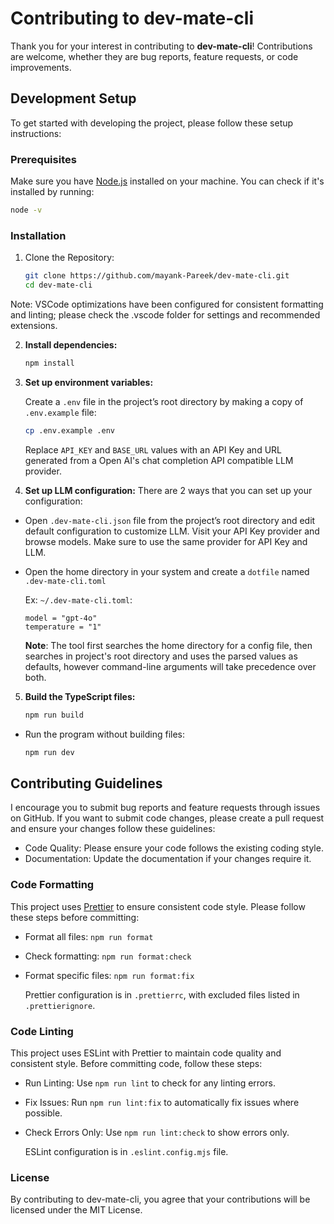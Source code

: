 # Contributing to dev-mate-cli

Thank you for your interest in contributing to **dev-mate-cli**! Contributions are welcome, whether they are bug reports, feature requests, or code improvements.

## Development Setup

To get started with developing the project, please follow these setup instructions:

### Prerequisites

Make sure you have [Node.js](https://nodejs.org/) installed on your machine. You can check if it's installed by running:

```bash
node -v
```

### Installation

1. Clone the Repository:

   ```bash
   git clone https://github.com/mayank-Pareek/dev-mate-cli.git
   cd dev-mate-cli
   ```

Note: VSCode optimizations have been configured for consistent formatting and linting; please check the .vscode folder for settings and recommended extensions.

2. **Install dependencies:**

   ```bash
   npm install
   ```

3. **Set up environment variables:**

   Create a `.env` file in the project’s root directory by making a copy of `.env.example` file:

   ```bash
   cp .env.example .env
   ```

   Replace `API_KEY` and `BASE_URL` values with an API Key and URL generated from a Open AI's chat completion API compatible LLM provider.

4. **Set up LLM configuration:**
   There are 2 ways that you can set up your configuration:

- Open `.dev-mate-cli.json` file from the project’s root directory and edit default configuration to customize LLM. Visit your API Key provider and browse models. Make sure to use the same provider for API Key and LLM.

- Open the home directory in your system and create a `dotfile` named `.dev-mate-cli.toml`

  Ex: `~/.dev-mate-cli.toml`:

  ```
  model = "gpt-4o"
  temperature = "1"
  ```

  **Note**: The tool first searches the home directory for a config file, then searches in project's root directory and uses the parsed values as defaults, however command-line arguments will take precedence over both.

5. **Build the TypeScript files:**

   ```bash
   npm run build
   ```

- Run the program without building files:
  ```bash
  npm run dev
  ```

## Contributing Guidelines

I encourage you to submit bug reports and feature requests through issues on GitHub. If you want to submit code changes, please create a pull request and ensure your changes follow these guidelines:

- Code Quality: Please ensure your code follows the existing coding style.
- Documentation: Update the documentation if your changes require it.

### Code Formatting

This project uses [Prettier](https://prettier.io/) to ensure consistent code style. Please follow these steps before committing:

- Format all files: `npm run format`
- Check formatting: `npm run format:check`
- Format specific files: `npm run format:fix`

  Prettier configuration is in `.prettierrc`, with excluded files listed in `.prettierignore`.

### Code Linting

This project uses ESLint with Prettier to maintain code quality and consistent style. Before committing code, follow these steps:

- Run Linting: Use `npm run lint` to check for any linting errors.
- Fix Issues: Run `npm run lint:fix` to automatically fix issues where possible.
- Check Errors Only: Use `npm run lint:check` to show errors only.

  ESLint configuration is in `.eslint.config.mjs` file.

### License

By contributing to dev-mate-cli, you agree that your contributions will be licensed under the MIT License.
